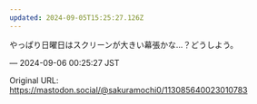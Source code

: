 ```yaml
---
updated: 2024-09-05T15:25:27.126Z
---
```


<p>やっぱり日曜日はスクリーンが大きい幕張かな…？どうしよう。</p>

&mdash; 2024-09-06 00:25:27 JST

Original URL: https://mastodon.social/@sakuramochi0/113085640023010783
